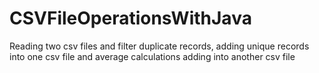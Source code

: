 # CSVFileOperationsWithJava
Reading two csv files and filter duplicate records, adding unique records into one csv file and average calculations adding into another csv file
